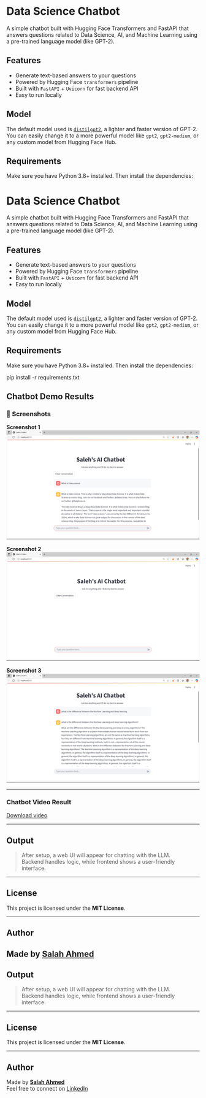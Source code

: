 # Data Science Chatbot

A simple chatbot built with Hugging Face Transformers and FastAPI that answers questions related to Data Science, AI, and Machine Learning using a pre-trained language model (like GPT-2).

## Features

- Generate text-based answers to your questions  
- Powered by Hugging Face `transformers` pipeline  
- Built with `FastAPI` + `Uvicorn` for fast backend API  
- Easy to run locally

## Model

The default model used is [`distilgpt2`](https://huggingface.co/distilgpt2), a lighter and faster version of GPT-2.  
You can easily change it to a more powerful model like `gpt2`, `gpt2-medium`, or any custom model from Hugging Face Hub.

## Requirements

Make sure you have Python 3.8+ installed. Then install the dependencies:

# Data Science Chatbot

A simple chatbot built with Hugging Face Transformers and FastAPI that answers questions related to Data Science, AI, and Machine Learning using a pre-trained language model (like GPT-2).

## Features

- Generate text-based answers to your questions  
- Powered by Hugging Face `transformers` pipeline  
- Built with `FastAPI` + `Uvicorn` for fast backend API  
- Easy to run locally

## Model

The default model used is [`distilgpt2`](https://huggingface.co/distilgpt2), a lighter and faster version of GPT-2.  
You can easily change it to a more powerful model like `gpt2`, `gpt2-medium`, or any custom model from Hugging Face Hub.

## Requirements

Make sure you have Python 3.8+ installed. Then install the dependencies:

pip install -r requirements.txt


## Chatbot Demo Results

### 📸 Screenshots

**Screenshot 1**  
![Screenshot 1](https://github.com/salehahemd10/My-Chatbot-In-Data-Science-/raw/main/Chatbot%20_Results/Screenshot%20(420).png)

**Screenshot 2**  
![Screenshot 2](https://github.com/salehahemd10/My-Chatbot-In-Data-Science-/raw/main/Chatbot%20_Results/Screenshot%20(421).png)

**Screenshot 3**  
![Screenshot 3](https://github.com/salehahemd10/My-Chatbot-In-Data-Science-/raw/main/Chatbot%20_Results/Screenshot%20(422).png)

---

###  Chatbot Video Result

[ Download video](https://github.com/salehahemd10/My-Chatbot-In-Data-Science-/raw/main/Chatbot%20_Results/chatbot%20results%20video.zip) 

---

##  Output

> After setup, a web UI will appear for chatting with the LLM.  
> Backend handles logic, while frontend shows a user-friendly interface.

---

##  License

This project is licensed under the **MIT License**.

---

##  Author

Made by **[Salah Ahmed](https://www.linkedin.com/in/your-profile)**  
---

##  Output

> After setup, a web UI will appear for chatting with the LLM.  
> Backend handles logic, while frontend shows a user-friendly interface.

---

##  License

This project is licensed under the **MIT License**.

---

##  Author

Made by **[Salah Ahmed](www.linkedin.com/in/saleh-ahmed-b99166266)**  
Feel free to connect on [LinkedIn](www.linkedin.com/in/saleh-ahmed-b99166266)



